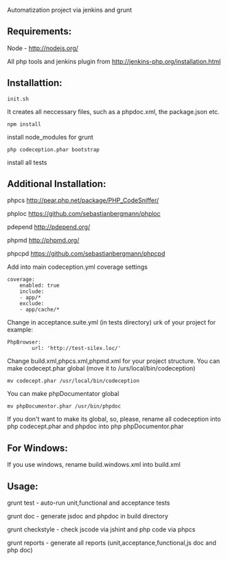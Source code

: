 Automatization project via jenkins and grunt

Requirements:
-------------

Node - http://nodejs.org/

All php tools and jenkins plugin from http://jenkins-php.org/installation.html

Installattion:
-------------
    init.sh

It creates all neccessary files, such as a phpdoc.xml, the package.json etc.

	npm install


install node_modules for grunt



	php codeception.phar bootstrap

 
install all tests


Additional Installation:
-----------------------

phpcs
http://pear.php.net/package/PHP_CodeSniffer/

phploc
https://github.com/sebastianbergmann/phploc

pdepend
http://pdepend.org/

phpmd
http://phpmd.org/

phpcpd
https://github.com/sebastianbergmann/phpcpd



Add into main codeception.yml coverage settings 

	coverage:
	    enabled: true
	    include:
		- app/*
	    exclude:
		- app/cache/*


Change in acceptance.suite.yml (in tests directory) urk of your project for example:

 
	PhpBrowser:
            url: 'http://test-silex.loc/'


Change build.xml,phpcs.xml,phpmd.xml for your project structure.
You can make codecept.phar global (move it to /urs/local/bin/codeception)

    mv codecept.phar /usr/local/bin/codeception

You can make phpDocumentator global

    mv phpDocumentor.phar /usr/bin/phpdoc


	
If you don't want to make its global, so, please, rename all codeception into php codecept.phar
and phpdoc into php phpDocumentor.phar

For Windows:
-----------

If you use windows, rename build.windows.xml into build.xml



Usage:
--------

grunt test - auto-run unit,functional and acceptance tests

grunt doc - generate jsdoc and phpdoc in build directory

grunt checkstyle - check jscode via jshint and php code via phpcs

grunt reports - generate all reports (unit,acceptance,functional,js doc and php doc)



